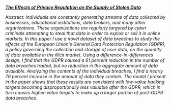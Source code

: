[**_The Effects of Privacy Regulation on the Supply of Stolen Data_**](https://andersonfrailey.github.io/files/supply_of_stolen_data.pdf)

Abstract: _Individuals are constantly generating streams of data collected by businesses, educational institutions, data brokers, and many other organizations. These organizations are regularly targeted by cyber criminals attempting to steal that data in order to exploit or sell it in online markets. In this paper I use a novel dataset of data breaches to study the effects of the European Union's General Data Protection Regulation (GDPR), a policy governing the collection and storage of user data, on the quantity of data available in the illicit market. Using a difference-in-differences design, I find that the GDPR caused a 61 percent reduction in the number of data breaches traded, but no reduction in the aggregate amount of data available. Analyzing the contents of the individual breaches, I find a nearly 70 percent increase in the amount of data they contain. The model I present in the paper shows that these results are consistent with low-value hacking targets becoming disproportionally less valuable after the GDPR, which in turn causes higher-value targets to make up a larger portion of post-GDPR data breaches._
